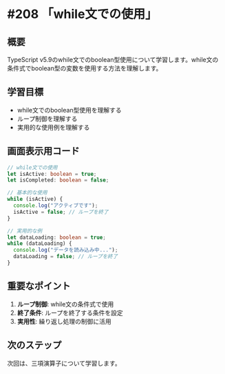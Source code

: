 # #208 「while文での使用」

## 概要
TypeScript v5.9のwhile文でのboolean型使用について学習します。while文の条件式でboolean型の変数を使用する方法を理解します。

## 学習目標
- while文でのboolean型使用を理解する
- ループ制御を理解する
- 実用的な使用例を理解する

## 画面表示用コード

```typescript
// while文での使用
let isActive: boolean = true;
let isCompleted: boolean = false;

// 基本的な使用
while (isActive) {
  console.log("アクティブです");
  isActive = false; // ループを終了
}

// 実用的な例
let dataLoading: boolean = true;
while (dataLoading) {
  console.log("データを読み込み中...");
  dataLoading = false; // ループを終了
}
```

## 重要なポイント
1. **ループ制御**: while文の条件式で使用
2. **終了条件**: ループを終了する条件を設定
3. **実用性**: 繰り返し処理の制御に活用

## 次のステップ
次回は、三項演算子について学習します。
